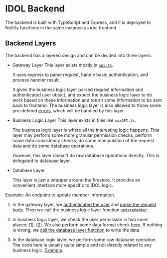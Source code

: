 # IDOL Backend

The backend is built with TypeScript and Express, and it is deployed to Netlify functions in the
same instance as idol frontend.

## Backend Layers

The backend has a layered design and can be divided into three layers:

- Gateway Layer
  This layer exists mostly in [`api.ts`](./src/api.ts).

  It uses express to parse request, handle basic authentication, and process handler result.

  It gives the business logic layer parsed request information and authenticated user object, and
  expect the business logic layer to do work based on these information and return some information
  to be sent back to frontend. The business logic layer is also allowed to throw some pre-defined
  [errors](./src/errors.ts), which will be handled by this layer.

- Business Logic Layer
  This layer exists in files like `xxxAPI.ts`.

  The business logic layer is where all the interesting logic happens. This layer may perform some
  more granular permission checks, perform some data consistency checks, do some manipulation of the
  request data and do some database operations.

  However, this layer doesn't do raw database operations directly. This is delegated to database
  layer.

- Database Layer

  This layer is just a wrapper around the firestore. It provides an convenient interface more
  specific to IDOL logic.

Example: An endpoint to update member information.

1. In the gateway layer, we
   [authenticated the user](https://github.com/cornell-dti/idol/blob/907a3f950cd24023b2b6cbb663f04146822a00ed/backend/src/api.ts#L79-L100) and
   [parse the request body](https://github.com/cornell-dti/idol/blob/907a3f950cd24023b2b6cbb663f04146822a00ed/backend/src/api.ts#L171-L173). Then we call the business
   logic layer function [`updateMember`](https://github.com/cornell-dti/idol/blob/907a3f950cd24023b2b6cbb663f04146822a00ed/backend/src/api.ts#L171-L173).

2. In business logic layer, we check the user permission in two more places: [(1)](https://github.com/cornell-dti/idol/blob/907a3f950cd24023b2b6cbb663f04146822a00ed/backend/src/memberAPI.ts#L28-L34), [(2)](https://github.com/cornell-dti/idol/blob/907a3f950cd24023b2b6cbb663f04146822a00ed/backend/src/memberAPI.ts#L38-L47).
   We also perform some data format check [here](https://github.com/cornell-dti/idol/blob/907a3f950cd24023b2b6cbb663f04146822a00ed/backend/src/memberAPI.ts#L35-L37).
   If nothing is wrong, we [call the database layer function](https://github.com/cornell-dti/idol/blob/907a3f950cd24023b2b6cbb663f04146822a00ed/backend/src/memberAPI.ts#L48) to write the data.

3. In the database logic layer, we perform some raw database operation. The code here is usually
   quite simple and not directly related to any business logic. [Example](https://github.com/cornell-dti/idol/blob/907a3f950cd24023b2b6cbb663f04146822a00ed/backend/src/dao/MembersDao.ts#L26-L32).
